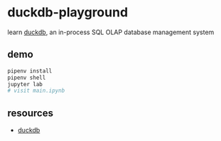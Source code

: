 # duckdb-playground

learn [duckdb](https://duckdb.org/), an in-process SQL OLAP database management system

## demo

```sh
pipenv install
pipenv shell
jupyter lab
# visit main.ipynb
```

## resources

- [duckdb](https://duckdb.org/)